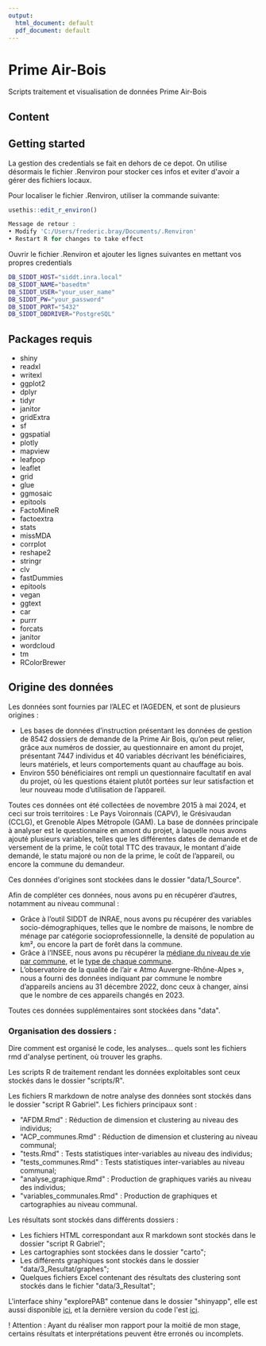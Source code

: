 ```yaml
---
output:
  html_document: default
  pdf_document: default
---
```

# Prime Air-Bois

Scripts traitement et visualisation de données Prime Air-Bois

## Content


## Getting started

La gestion des credentials se fait en dehors de ce depot.
On utilise désormais le fichier .Renviron pour stocker ces infos et eviter d'avoir a gérer des fichiers locaux.

Pour localiser le fichier .Renviron, utiliser la commande suivante:

```r
usethis::edit_r_environ()

Message de retour :
• Modify 'C:/Users/frederic.bray/Documents/.Renviron'
• Restart R for changes to take effect
```
Ouvrir le fichier .Renviron et ajouter les lignes suivantes en mettant vos propres credentials

```bash
DB_SIDDT_HOST="siddt.inra.local"
DB_SIDDT_NAME="basedtm"
DB_SIDDT_USER="your_user_name"
DB_SIDDT_PW="your_password"
DB_SIDDT_PORT="5432"
DB_SIDDT_DBDRIVER="PostgreSQL"
```

## Packages requis

 - shiny
 - readxl
 - writexl
 - ggplot2
 - dplyr
 - tidyr
 - janitor
 - gridExtra
 - sf
 - ggspatial
 - plotly
 - mapview
 - leafpop
 - leaflet
 - grid
 - glue
 - ggmosaic
 - epitools
 - FactoMineR
 - factoextra
 - stats
 - missMDA
 - corrplot
 - reshape2
 - stringr
 - clv
 - fastDummies
 - epitools
 - vegan
 - ggtext
 - car
 - purrr
 - forcats
 - janitor
 - wordcloud
 - tm
 - RColorBrewer
 




## Origine des données

Les données sont fournies par l’ALEC et l’AGEDEN, et sont de plusieurs origines :

 - Les bases de données d’instruction présentant les données de gestion de 8542 dossiers de demande de la Prime Air Bois, qu’on peut relier, grâce aux numéros de dossier, au questionnaire en amont du projet, présentant 7447 individus et 40 variables décrivant les bénéficiaires, leurs matériels, et leurs comportements quant au chauffage au bois. 
 - Environ 550 bénéficiaires ont rempli un questionnaire facultatif en aval du projet, où les questions étaient plutôt portées  sur leur satisfaction et leur nouveau mode d’utilisation de l’appareil. 

Toutes ces données ont été collectées de novembre 2015 à mai 2024, et ceci sur trois territoires : Le Pays Voironnais (CAPV), le Grésivaudan (CCLG), et Grenoble Alpes Métropole (GAM). La base de données principale à analyser est le questionnaire en amont du projet, à laquelle nous avons ajouté plusieurs variables, telles que les différentes dates de demande et de versement de la prime, le coût total TTC des travaux, le montant d'aide demandé, le statu majoré ou non de la prime, le coût de l’appareil, ou encore la commune du demandeur.

Ces données d'origines sont stockées dans le dossier "data/1_Source".

Afin de compléter ces données, nous avons pu en récupérer d’autres, notamment au niveau communal :
- Grâce à l’outil SIDDT de INRAE, nous avons pu récupérer des variables socio-démographiques, telles que le nombre de maisons, le nombre de ménage par catégorie socioprofessionnelle, la densité de population au km², ou encore la part de forêt dans la commune. 
- Grâce à l’INSEE, nous avons pu récupérer la [médiane du niveau de vie par commune](https://www.insee.fr/fr/statistiques/7756729?sommaire=7756859), et le [type de chaque commune](https://www.insee.fr/fr/statistiques/5039991?sommaire=5040030#onglet-1).
- L’observatoire de la qualité de l’air « Atmo Auvergne-Rhône-Alpes », nous a fourni des données indiquant par commune le nombre d’appareils anciens au 31 décembre 2022, donc ceux à changer, ainsi que le nombre de ces appareils changés en 2023.

Toutes ces données supplémentaires sont stockées dans "data".



### Organisation des dossiers : 

Dire comment est organisé le code, les analyses... quels sont les fichiers rmd d'analyse pertinent, où trouver les graphs.

Les scripts R de traitement rendant les données exploitables sont ceux stockés dans le dossier "scripts/R".

Les fichiers R markdown de notre analyse des données sont stockés dans le dossier "script R Gabriel". Les fichiers principaux sont :

 - "AFDM.Rmd" : Réduction de dimension et clustering au niveau des individus;
  - "ACP_communes.Rmd" : Réduction de dimension et clustering au niveau communal;
 - "tests.Rmd" : Tests statistiques inter-variables au niveau des individus;
 - "tests_communes.Rmd" : Tests statistiques inter-variables au niveau communal;
 - "analyse_graphique.Rmd" : Production de graphiques variés au niveau des individus;
 - "variables_communales.Rmd" :  Production de graphiques et cartographies au niveau communal.

Les résultats sont stockés dans différents dossiers :

 - Les fichiers HTML correspondant aux R markdown sont stockés dans le dossier "script R Gabriel";
 - Les cartographies sont stockées dans le dossier "carto";
 - Les différents graphiques sont stockés dans le dossier "data/3_Resultat/graphes";
 - Quelques fichiers Excel contenant des résultats des clustering sont stockés dans le fichier "data/3_Resultat";


L'interface shiny "explorePAB" contenue dans le dossier "shinyapp", elle est aussi disponible [ici](https://explore-pab.sk8.inrae.fr/), et la dernière version du code l'est [ici](https://forgemia.inra.fr/sk8/sk8-apps/lessem/explore-pab).



! Attention :  Ayant du réaliser mon rapport pour la moitié de mon stage, certains résultats et interprétations peuvent être erronés ou incomplets. 



